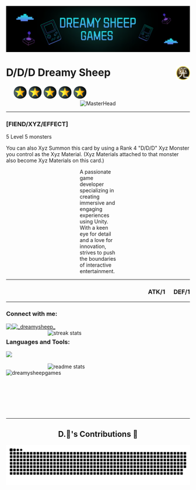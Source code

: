 <img align="center" src="https://github.com/DreamySheepGames/DreamySheepGames/blob/main/assets/images/BannerItchIo.png" />

<h1 align="left"> D/D/D Dreamy Sheep
<img align="right" alt="Rank" src="https://github.com/DreamySheepGames/DreamySheepGames/blob/main/assets/images/Atribute_LIGHT.png" width="37" height="37">
</h1>

<div style="display: inline-block; vertical-align: middle; margin-left: 20px;" align="left">
    <img alt="Rank" src="https://github.com/DreamySheepGames/DreamySheepGames/blob/main/assets/images/yugiohRank.png" width="37" height="37">
    <img alt="Rank" src="https://github.com/DreamySheepGames/DreamySheepGames/blob/main/assets/images/yugiohRank.png" width="37" height="37">
    <img alt="Rank" src="https://github.com/DreamySheepGames/DreamySheepGames/blob/main/assets/images/yugiohRank.png" width="37" height="37">
    <img alt="Rank" src="https://github.com/DreamySheepGames/DreamySheepGames/blob/main/assets/images/yugiohRank.png" width="37" height="37">
    <img alt="Rank" src="https://github.com/DreamySheepGames/DreamySheepGames/blob/main/assets/images/yugiohRank.png" width="37" height="37">
</div>
<br/>

<div align="center">
  <img src="https://cdn.lospec.com/gallery/timeless-544198.gif" alt="MasterHead" width="800" height="400">
</div>

<hr/>
<h3 align="left">[FIEND/XYZ/EFFECT]</h3>
<p>5 Level 5 monsters</p>
<p>You can also Xyz Summon this card by using a Rank 4 "D/D/D" Xyz Monster you control as the Xyz Material. (Xyz Materials attached to that monster also become Xyz Materials on this card.)</p>

<div style="max-width: 100px; margin: auto;">
  <p>A passionate game developer specializing in creating immersive and engaging experiences using Unity. With a keen eye for detail and a love for innovation, strives to push the boundaries of interactive entertainment.</p>
</div>

<hr/>
<h3 align="right">
  ATK/1 &nbsp;&nbsp;&nbsp;&nbsp; DEF/1
</h3>
<hr/>

<h3 align="left">Connect with me:</h3>
<p align="left">

<a href="mailto:honguyenhailong20@gmail.com">
    <img align="left" src="https://img.shields.io/badge/Gmail-333333?style=for-the-badge&logo=gmail&logoColor=red" />
</a>

<a href="https://twitter.com/_dreamysheep_" target="blank">
    <img src="https://skillicons.dev/icons?i=twitter" alt="_dreamysheep_" height="30" width="40" />
</a>

<img align="right" width=390 src="https://github-readme-streak-stats-salesp07.vercel.app/?user=dreamysheepgames&count_private=true&theme=react&border_radius=10" alt="streak stats"/>
</div>
</p>


<h3 align="left">Languages and Tools:</h3>
<img src="https://skillicons.dev/icons?i=unity,cs,github,js,py" />

<div>
<img align="right" width=390 src="https://github-readme-stats-salesp07.vercel.app/api?username=dreamysheepgames&show_icons=true&theme=react&border_radius=10&&include_all_commits=true" alt="readme stats" />

<img align="left" src="https://github-readme-stats-salesp07.vercel.app/api/top-langs/?username=dreamysheepgames&hide=HTML&langs_count=8&layout=compact&theme=react&border_radius=10&size_weight=0.5&count_weight=0.5&exclude_repo=github-readme-stats&count_private=true" alt="dreamysheepgames" />

<br/><br/><br/><br/><br/><br/><br/><br/>
<hr/>

<div align="center">
  <h2>D.🐏's Contributions 🐍</h2>
  <img alt="snake eating my contributions" src="https://raw.githubusercontent.com/dreamysheepgames/dreamysheepgames/output/github-contribution-grid-snake-dark.svg" />
  <br/>
</div>





